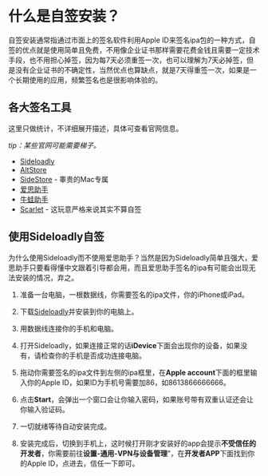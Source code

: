# 什么是自签安装？

自签安装通常指通过市面上的签名软件利用Apple ID来签名ipa包的一种方式，自签的优点就是使用简单且免费，不用像企业证书那样需要花费金钱且需要一定技术手段，也不用担心掉签，因为每7天必须重签一次，也可以理解为7天必掉签，但是没有企业证书的不确定性，当然优点也算缺点，就是7天得重签一次，如果是一个长期使用的应用，频繁签名也是很影响体验的。

## 各大签名工具

这里只做统计，不详细展开描述，具体可查看官网信息。

*tip：某些官网可能需要梯子。*

+ [Sideloadly](https://sideloadly.io/)
+ [AltStore](https://altstore.io/)
+ [SideStore](https://sidestore.io/) - 睾贵的Mac专属
+ [爱思助手](https://www.i4.cn/)
+ [牛蛙助手](https://ios222.com/)
+ [Scarlet](https://usescarlet.com/) - 这玩意严格来说其实不算自签

## 使用Sideloadly自签

为什么使用Sideloadly而不使用爱思助手？当然是因为Sideloadly简单且强大，爱思助手只要看得懂中文跟着引导都会用，而且爱思助手签名的ipa有可能会出现无法安装的情况，弃之。

1. 准备一台电脑，一根数据线，你需要签名的ipa文件，你的iPhone或iPad。

2. 下载[Sideloadly](https://drive.sysy.su/d/%E8%BD%AF%E4%BB%B6/Windows/Sideloadly-%E8%8B%B9%E6%9E%9C%E8%87%AA%E7%AD%BE%E5%B7%A5%E5%85%B7.exe?sign=zjrnXQK-ccgIbPd1-UrUYVLkM9aGZRf5KNCLLqYG6jc=:0)并安装到你的电脑上。

3. 用数据线连接你的手机和电脑。

4. 打开Sideloadly，如果连接正常的话**iDevice**下面会出现你的设备，如果没有，请检查你的手机是否成功连接电脑。

5. 拖动你需要签名的ipa文件到左侧的ipa框里，在**Apple account**下面的框里输入你的Apple ID，如果ID为手机号需要加86，如8613866666666。

6. 点击**Start**，会弹出一个窗口会让你输入密码，如果账号带有双重认证还会让你输入验证码。

7. 一切就绪等待自动安装完成。

8. 安装完成后，切换到手机上，这时候打开刚才安装好的app会提示**不受信任的开发者**，你需要前往**设置-通用-VPN与设备管理**”，在**开发者APP**下面找到你的Apple ID，点进去，信任一下即可。


